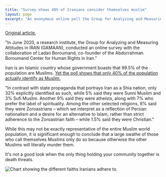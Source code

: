 ```yaml
---
title: "Survey shows 40% of Iranians consider themselves muslim"
layout: page
excerpt: "An anonymous online poll the Group for Analyzing and Measuring Attitudes in IRAN (GAMAAN) shows that 60% of Iranians do not adhere to Islam."
---
```


[Original article.](https://theconversation.com/irans-secular-shift-new-survey-reveals-huge-changes-in-religious-beliefs-145253)

"In June 2020, a research institute, the Group for Analyzing and Measuring Attitudes in IRAN (GAMAAN), conducted an online survey with the collaboration of Ladan Boroumand, co-founder of the Abdorrahman Boroumand Center for Human Rights in Iran." 

Iran is an Islamic country whose government boasts that 99.5% of the population are Muslims. [Yet the poll shows that only 40% of the population actually identify as Muslim.](/public/pdf/GAMAAN-Iran-Religion-Survey-2020-English.pdf)

"In contrast with state propaganda that portrays Iran as a Shia nation, only 32% explicitly identified as such, while 5% said they were Sunni Muslim and 3% Sufi Muslim. Another 9% said they were atheists, along with 7% who prefer the label of spirituality. Among the other selected religions, 8% said they were Zoroastrians – which we interpret as a reflection of Persian nationalism and a desire for an alternative to Islam, rather than strict adherence to the Zoroastrian faith – while 1.5% said they were Christian."

While this may not be exactly representative of the entire Muslim world population, it is significant enough to conclude that a large swathe of those who call themselves Muslims only do so because otherwise the other Muslims will literally murder them.

It's not a good look when the only thing holding your community together is death threats.

![Chart showing the different faiths Iranians adhere to.](https://i.ibb.co/HBTfwdt/14-D05941-B618-40-B4-B2-CC-8-EA56-BE33421.png)